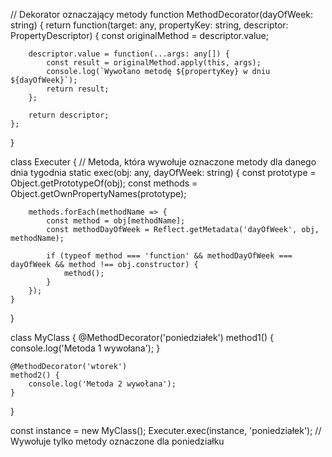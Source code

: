 // Dekorator oznaczający metody
function MethodDecorator(dayOfWeek: string) {
    return function(target: any, propertyKey: string, descriptor: PropertyDescriptor) {
        const originalMethod = descriptor.value;

        descriptor.value = function(...args: any[]) {
            const result = originalMethod.apply(this, args);
            console.log(`Wywołano metodę ${propertyKey} w dniu ${dayOfWeek}`);
            return result;
        };

        return descriptor;
    };
}

class Executer {
    // Metoda, która wywołuje oznaczone metody dla danego dnia tygodnia
    static exec(obj: any, dayOfWeek: string) {
        const prototype = Object.getPrototypeOf(obj);
        const methods = Object.getOwnPropertyNames(prototype);

        methods.forEach(methodName => {
            const method = obj[methodName];
            const methodDayOfWeek = Reflect.getMetadata('dayOfWeek', obj, methodName);

            if (typeof method === 'function' && methodDayOfWeek === dayOfWeek && method !== obj.constructor) {
                method();
            }
        });
    }
}

class MyClass {
    @MethodDecorator('poniedziałek')
    method1() {
        console.log('Metoda 1 wywołana');
    }

    @MethodDecorator('wtorek')
    method2() {
        console.log('Metoda 2 wywołana');
    }
}

const instance = new MyClass();
Executer.exec(instance, 'poniedziałek'); // Wywołuje tylko metody oznaczone dla poniedziałku
